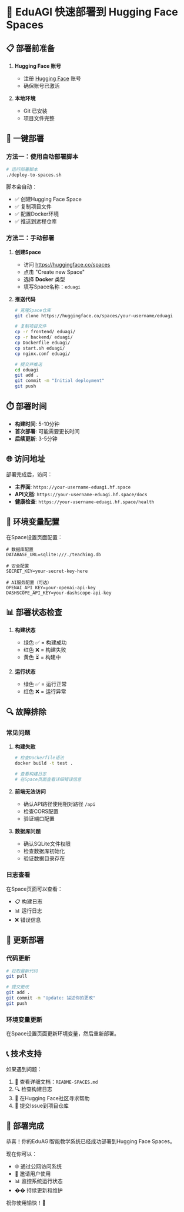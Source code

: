 # 🚀 EduAGI 快速部署到 Hugging Face Spaces

## 📋 部署前准备

1. **Hugging Face 账号**
   - 注册 [Hugging Face](https://huggingface.co) 账号
   - 确保账号已激活

2. **本地环境**
   - Git 已安装
   - 项目文件完整

## 🎯 一键部署

### 方法一：使用自动部署脚本

```bash
# 运行部署脚本
./deploy-to-spaces.sh
```

脚本会自动：
- ✅ 创建Hugging Face Space
- ✅ 复制项目文件
- ✅ 配置Docker环境
- ✅ 推送到远程仓库

### 方法二：手动部署

1. **创建Space**
   - 访问 https://huggingface.co/spaces
   - 点击 "Create new Space"
   - 选择 **Docker** 类型
   - 填写Space名称：`eduagi`

2. **推送代码**
   ```bash
   # 克隆Space仓库
   git clone https://huggingface.co/spaces/your-username/eduagi
   
   # 复制项目文件
   cp -r frontend/ eduagi/
   cp -r backend/ eduagi/
   cp Dockerfile eduagi/
   cp start.sh eduagi/
   cp nginx.conf eduagi/
   
   # 提交并推送
   cd eduagi
   git add .
   git commit -m "Initial deployment"
   git push
   ```

## ⏱️ 部署时间

- **构建时间**: 5-10分钟
- **首次部署**: 可能需要更长时间
- **后续更新**: 3-5分钟

## 🌐 访问地址

部署完成后，访问：
- **主界面**: `https://your-username-eduagi.hf.space`
- **API文档**: `https://your-username-eduagi.hf.space/docs`
- **健康检查**: `https://your-username-eduagi.hf.space/health`

## 🔧 环境变量配置

在Space设置页面配置：

```env
# 数据库配置
DATABASE_URL=sqlite:///./teaching.db

# 安全配置
SECRET_KEY=your-secret-key-here

# AI服务配置（可选）
OPENAI_API_KEY=your-openai-api-key
DASHSCOPE_API_KEY=your-dashscope-api-key
```

## 📊 部署状态检查

1. **构建状态**
   - 绿色 ✅ = 构建成功
   - 红色 ❌ = 构建失败
   - 黄色 ⏳ = 构建中

2. **运行状态**
   - 绿色 ✅ = 运行正常
   - 红色 ❌ = 运行异常

## 🔍 故障排除

### 常见问题

1. **构建失败**
   ```bash
   # 检查Dockerfile语法
   docker build -t test .
   
   # 查看构建日志
   # 在Space页面查看详细错误信息
   ```

2. **前端无法访问**
   - 确认API路径使用相对路径 `/api`
   - 检查CORS配置
   - 验证端口配置

3. **数据库问题**
   - 确认SQLite文件权限
   - 检查数据库初始化
   - 验证数据目录存在

### 日志查看

在Space页面可以查看：
- 📋 构建日志
- 📊 运行日志
- ❌ 错误信息

## 🔄 更新部署

### 代码更新

```bash
# 拉取最新代码
git pull

# 提交更改
git add .
git commit -m "Update: 描述你的更改"
git push
```

### 环境变量更新

在Space设置页面更新环境变量，然后重新部署。

## 📞 技术支持

如果遇到问题：

1. 📖 查看详细文档：`README-SPACES.md`
2. 🔍 检查构建日志
3. 💬 在Hugging Face社区寻求帮助
4. 🐛 提交Issue到项目仓库

## 🎉 部署完成

恭喜！你的EduAGI智能教学系统已经成功部署到Hugging Face Spaces。

现在你可以：
- 🌐 通过公网访问系统
- 👥 邀请用户使用
- 📊 监控系统运行状态
- �� 持续更新和维护

祝你使用愉快！🎊 
